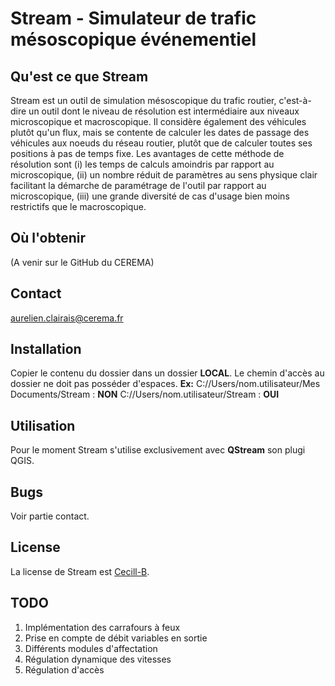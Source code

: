 Stream - Simulateur de trafic mésoscopique événementiel
======
Qu'est ce que Stream
------
Stream est un outil de simulation mésoscopique du trafic routier, c'est-à-dire un outil dont le niveau de résolution est intermédiaire aux niveaux microscopique et macroscopique. Il considère également des véhicules plutôt qu'un flux, mais se contente de calculer les dates de passage des véhicules aux noeuds du réseau routier, plutôt que de calculer toutes ses positions à pas de temps fixe.
Les avantages de cette méthode de résolution sont (i) les temps de calculs amoindris par rapport au microscopique, (ii) un nombre réduit de paramètres au sens physique clair facilitant la démarche de paramétrage de l'outil par rapport au microscopique, (iii) une grande diversité de cas d'usage bien moins restrictifs que le macroscopique.

Où l'obtenir
------
(A venir sur le GitHub du CEREMA)

Contact
------
aurelien.clairais@cerema.fr

Installation
------
Copier le contenu du dossier dans un dossier **LOCAL**.
Le chemin d'accès au dossier ne doit pas posséder d'espaces.
**Ex:**
    C://Users/nom.utilisateur/Mes Documents/Stream : **NON**
    C://Users/nom.utilisateur/Stream : **OUI**

Utilisation
------
Pour le moment Stream s'utilise exclusivement avec **QStream** son plugi QGIS.

Bugs
------
Voir partie contact.

License
------
La license de Stream est [Cecill-B](http://www.cecill.info/licences/Licence_CeCILL-B_V1-fr.html).

TODO
------

1. Implémentation des carrafours à feux
2. Prise en compte de débit variables en sortie
3. Différents modules d'affectation
4. Régulation dynamique des vitesses
5. Régulation d'accès